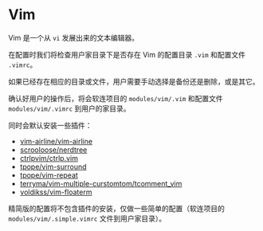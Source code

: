 # Vim

Vim 是一个从 `vi` 发展出来的文本编辑器。

在配置时我们将检查用户家目录下是否存在 Vim 的配置目录 `.vim` 和配置文件 `.vimrc`。

如果已经存在相应的目录或文件，用户需要手动选择是备份还是删除，或是其它。

确认好用户的操作后，将会软连项目的 `modules/vim/.vim` 和配置文件 `modules/vim/.vimrc` 到用户的家目录。

同时会默认安装一些插件：

- [vim-airline/vim-airline](https://github.com/vim-airline/vim-airline)
- [scrooloose/nerdtree](https://github.com/scrooloose/nerdtree)
- [ctrlpvim/ctrlp.vim](https://github.com/ctrlpvim/ctrlp.vim)
- [tpope/vim-surround](https://github.com/tpope/vim-surround)
- [tpope/vim-repeat](https://github.com/tpope/vim-repeat)
- [terryma/vim-multiple-curstomtom/tcomment_vim](https://github.com/terryma/vim-multiple-curstomtom/tcomment_vim)
- [voldikss/vim-floaterm](https://github.com/voldikss/vim-floaterm)

精简版的配置将不包含插件的安装，仅做一些简单的配置（软连项目的 `modules/vim/.simple.vimrc` 文件到用户家目录）。

